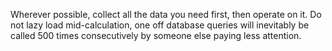 Wherever possible, collect all the data you need first, then operate on it. Do not lazy load mid-calculation, one off database queries will inevitably be called 500 times consecutively by someone else paying less attention.

